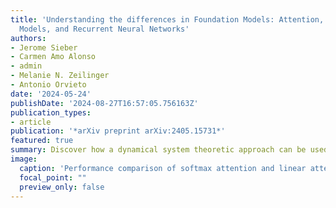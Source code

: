 ```yaml
---
title: 'Understanding the differences in Foundation Models: Attention, State Space
  Models, and Recurrent Neural Networks'
authors:
- Jerome Sieber
- Carmen Amo Alonso
- admin
- Melanie N. Zeilinger
- Antonio Orvieto
date: '2024-05-24'
publishDate: '2024-08-27T16:57:05.756163Z'
publication_types:
- article
publication: '*arXiv preprint arXiv:2405.15731*'
featured: true
summary: Discover how a dynamical system theoretic approach can be used to provide insights into foundation models.
image:
  caption: 'Performance comparison of softmax attention and linear attention with increasing state expansion n.'
  focal_point: ""
  preview_only: false
---
```

